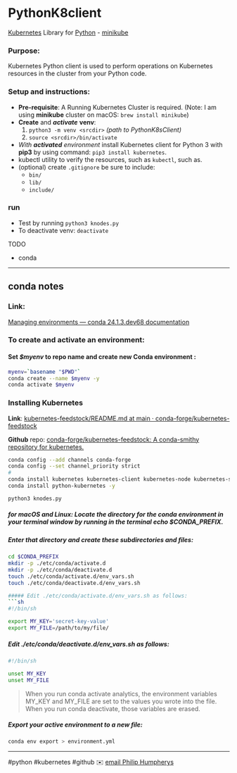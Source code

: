 # PythonK8client
[Kubernetes](https://kubernetes.io) Library for [Python](https://www.python.org) - [minikube](https://minikube.sigs.k8s.io/) 

### Purpose:
Kubernetes Python client is used to perform operations on Kubernetes resources in the cluster from your Python code.

### Setup and instructions:

- **Pre-requisite**:  A Running Kubernetes Cluster is required. (Note: I am using **minikube** cluster on macOS:  `brew install minikube`)
- **Create** and ***activate*** **venv**:
  1. `python3 -m venv <srcdir>` *(path to PythonK8sClient)*
  2. `source <srcdir>/bin/activate`
- *With **activated** environment* install Kubernetes client for Python 3 with **pip3** by using command: `pip3 install kubernetes`. 
- kubectl utility to verify the resources, such as `kubectl`, such as.
- (optional) create `.gitignore` be sure to include:
  - `bin/`
  - `lib/`
  - `include/`

### run

* Test by running `python3 knodes.py`
* To deactivate venv:  `deactivate`

TODO
* conda
- - -
## conda notes

### Link:
[Managing environments — conda 24.1.3.dev68 documentation](https://conda.io/projects/conda/en/latest/user-guide/tasks/manage-environments.html#activating-an-environment)

### To create and activate an environment: 
#### Set *$myenv* to repo name and create new Conda environment :

```sh
myenv=`basename "$PWD"`
conda create --name $myenv -y
conda activate $myenv
```

### Installing Kubernetes 
**Link**:  [kubernetes-feedstock/README.md at main · conda-forge/kubernetes-feedstock](https://github.com/conda-forge/kubernetes-feedstock/blob/main/README.md#installing-kubernetes)

**Github** repo:
[conda-forge/kubernetes-feedstock: A conda-smithy repository for kubernetes.](https://github.com/conda-forge/kubernetes-feedstock.git)

```sh
conda config --add channels conda-forge
conda config --set channel_priority strict
#
conda install kubernetes kubernetes-client kubernetes-node kubernetes-server -y
conda install python-kubernetes -y

python3 knodes.py
```

##### for macOS and Linux:  Locate the directory for the conda environment in your terminal window by running in the terminal echo $CONDA_PREFIX.
##### Enter that directory and create these subdirectories and files:
```sh
cd $CONDA_PREFIX
mkdir -p ./etc/conda/activate.d
mkdir -p ./etc/conda/deactivate.d
touch ./etc/conda/activate.d/env_vars.sh
touch ./etc/conda/deactivate.d/env_vars.sh

##### Edit ./etc/conda/activate.d/env_vars.sh as follows:
```sh
#!/bin/sh

export MY_KEY='secret-key-value'
export MY_FILE=/path/to/my/file/
```

##### Edit ./etc/conda/deactivate.d/env_vars.sh as follows:
```sh
#!/bin/sh

unset MY_KEY
unset MY_FILE
```

> When you run conda activate analytics, the environment variables MY_KEY and MY_FILE are set to the values you wrote into the file. When you run conda deactivate, those variables are erased.

##### Export your active environment to a new file:

```bash
conda env export > environment.yml
```

- - -
#python
#kubernetes
#github 
✉️ [email Philip Humpherys](mailto:phumpherys@gmail.com)
